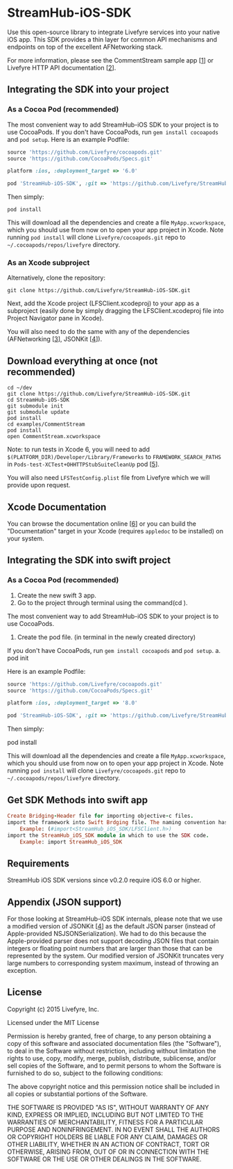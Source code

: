 StreamHub-iOS-SDK
=================

Use this open-source library to integrate Livefyre services into your native iOS app.  This SDK provides a thin layer for common API mechanisms and endpoints on top of the excellent AFNetworking stack.

For more information, please see the CommentStream sample app [[1]] or Livefyre HTTP API documentation [[2]].

## Integrating the SDK into your project

### As a Cocoa Pod (recommended)

The most convenient way to add StreamHub-iOS SDK to your project is to use CocoaPods.
If you don't have CocoaPods, run `gem install cocoapods` and `pod setup`.
Here is an example Podfile:

```ruby
source 'https://github.com/Livefyre/cocoapods.git'
source 'https://github.com/CocoaPods/Specs.git'

platform :ios, :deployment_target => '6.0'

pod 'StreamHub-iOS-SDK', :git => 'https://github.com/Livefyre/StreamHub-iOS-SDK.git'
```

Then simply:

    pod install

This will download all the dependencies and create a file `MyApp.xcworkspace`, which you should use from now on to open your app project in Xcode. Note running `pod install` will clone `Livefyre/cocoapods.git` repo to `~/.cocoapods/repos/livefyre` directory.

### As an Xcode subproject

Alternatively, clone the repository:

    git clone https://github.com/Livefyre/StreamHub-iOS-SDK.git

Next, add the Xcode project (LFSClient.xcodeproj) to your app as a subproject (easily done by simply dragging the LFSClient.xcodeproj file into Project Navigator pane in Xcode).

You will also need to do the same with any of the dependencies (AFNetworking [[3]], JSONKit [[4]]).

## Download everything at once (not recommended)

    cd ~/dev
    git clone https://github.com/Livefyre/StreamHub-iOS-SDK.git
    cd StreamHub-iOS-SDK
    git submodule init
    git submodule update
    pod install
    cd examples/CommentStream
    pod install
    open CommentStream.xcworkspace

Note: to run tests in Xcode 6, you will need to add `$(PLATFORM_DIR)/Developer/Library/Frameworks` to `FRAMEWORK_SEARCH_PATHS` in `Pods-test-XCTest+OHHTTPStubSuiteCleanUp` pod [[5]].

You will also need `LFSTestConfig.plist` file from Livefyre which we will provide upon request.

## Xcode Documentation

You can browse the documentation online [[6]] or you can build the "Documentation" target in your Xcode (requires `appledoc` to be installed) on your system.

## Integrating the SDK into swift project

### As a Cocoa Pod (recommended)

1. Create the new swift 3 app.
2. Go to the project through terminal using the command(cd <projectname>).

The most convenient way to add StreamHub-iOS SDK to your project is to use CocoaPods.

1. Create the pod file. (in terminal in the newly created directory) 

If you don't have CocoaPods, run `gem install cocoapods` and `pod setup`.
a. pod init

Here is an example Podfile:

```ruby
source 'https://github.com/Livefyre/cocoapods.git'
source 'https://github.com/CocoaPods/Specs.git'

platform :ios, :deployment_target => '8.0'

pod 'StreamHub-iOS-SDK', :git => 'https://github.com/Livefyre/StreamHub-iOS-SDK.git'
```

Then simply:

pod install

This will download all the dependencies and create a file `MyApp.xcworkspace`, which you should use from now on to open your app project in Xcode. Note running `pod install` will clone `Livefyre/cocoapods.git` repo to `~/.cocoapods/repos/livefyre` directory.

## Get SDK Methods into swift app
```ruby
Create Bridging-Header file for importing objective-c files.
import the framework into Swift Brdging file. The naming convention has changed to use _(underscore) instead of -(dash)  
    Example: (#import<StreamHub_iOS_SDK/LFSClient.h>)
import the StreamHub_iOS_SDK module in which to use the SDK code.
    Example: import StreamHub_iOS_SDK    
```


## Requirements

StreamHub iOS SDK versions since v0.2.0 require iOS 6.0 or higher.

## Appendix (JSON support)

For those looking at StreamHub-iOS SDK internals, please note that we use a modified version of JSONKit [[4]] as the default JSON parser (instead of Apple-provided NSJSONSerialization). We had to do this because the Apple-provided parser does not support decoding JSON files that contain integers or floating point numbers that are larger than those that can be represented by the system. Our modified version of JSONKit truncates very large numbers to corresponding system maximum, instead of throwing an exception.

## License

Copyright (c) 2015 Livefyre, Inc.

Licensed under the MIT License

Permission is hereby granted, free of charge, to any person obtaining a copy of
this software and associated documentation files (the "Software"), to deal in
the Software without restriction, including without limitation the rights to
use, copy, modify, merge, publish, distribute, sublicense, and/or sell copies
of the Software, and to permit persons to whom the Software is furnished to do
so, subject to the following conditions:

The above copyright notice and this permission notice shall be included in all
copies or substantial portions of the Software.

THE SOFTWARE IS PROVIDED "AS IS", WITHOUT WARRANTY OF ANY KIND, EXPRESS OR
IMPLIED, INCLUDING BUT NOT LIMITED TO THE WARRANTIES OF MERCHANTABILITY,
FITNESS FOR A PARTICULAR PURPOSE AND NONINFRINGEMENT. IN NO EVENT SHALL THE
AUTHORS OR COPYRIGHT HOLDERS BE LIABLE FOR ANY CLAIM, DAMAGES OR OTHER
LIABILITY, WHETHER IN AN ACTION OF CONTRACT, TORT OR OTHERWISE, ARISING FROM,
OUT OF OR IN CONNECTION WITH THE SOFTWARE OR THE USE OR OTHER DEALINGS IN THE
SOFTWARE.

[1]: https://github.com/Livefyre/StreamHub-iOS-CommentStream-App
[2]: http://answers.livefyre.com/developers/reference/http-reference/
[3]: https://github.com/mattt/AFNetworking
[4]: https://github.com/escherba/JSONKit
[5]: http://stackoverflow.com/a/24651704
[6]: http://livefyre.github.com/StreamHub-iOS-SDK/
